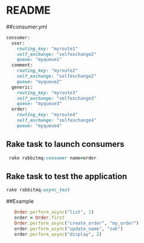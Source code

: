 # README

##consumer.yml
```ruby
consumer:
  user:
    routing_key: "myroute1"
    self_exchange: "selfexchange2"
    queue: "myqueue1"
  comment:
    routing_key: "myroute2"
    self_exchange: "selfexchange2"
    queue: "myqueue2"
  generic:
    routing_key: "myroute3"
    self_exchange: "selfexchange3"
    queue: "myqueue3"
  order:
    routing_key: "myroute4"
    self_exchange: "selfexchange4"
    queue: "myqueue4"
 ```  
 ## Rake task to launch consumers
 ```ruby
  rake rabbitmq:consumer name=order
 ```
 ## Rake task to test the application
 ```ruby
 rake rabbitmq:async_test
 ```
 
 ##Example
 ```ruby 
    Order.perform_async("list", 1) 
    order = Order.first
    Order.perform_async("create_order", "my_order")
    order.perform_async("update_name", "zak")
    order.perform_async("display", 2)
  ```
